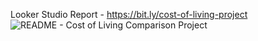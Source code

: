 Looker Studio Report - https://bit.ly/cost-of-living-project 
![README - Cost of Living Comparison Project](https://github.com/rotemwi/projects/assets/121557702/5e28de52-e0c8-419d-8ed2-da5796de2b7d)

